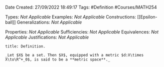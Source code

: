 <div class="topSpace"></div>

Date Created: 27/09/2022 18:49:17
Tags: #Definition #Courses/MATH254

Types: _Not Applicable_
Examples: _Not Applicable_
Constructions: [[Epsilon-ball]]
Generalizations: _Not Applicable_

Properties: _Not Applicable_
Sufficiencies: _Not Applicable_
Equivalences: _Not Applicable_
Justifications: _Not Applicable_

``` ad-Definition
title: Definition.

_Let $X$ be a set. Then $X$, equipped with a metric $d:X\times X\to\R^+_0$, is said to be a **metric space**._

```
